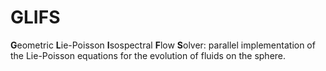 # GLIFS
**G**eometric **L**ie-Poisson **I**sospectral **F**low **S**olver: parallel implementation of the Lie-Poisson equations for the evolution of fluids on the sphere.

